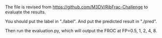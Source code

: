 The file is revised from https://github.com/M3DV/RibFrac-Challenge to evaluate the results.

You should put the label in "./label". And put the predicted result in "./pred".

Then run the evaluation.py, which will output the FROC at FP=0.5, 1, 2, 4, 8. 
